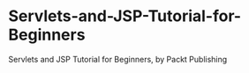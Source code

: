 


# Servlets-and-JSP-Tutorial-for-Beginners
Servlets and JSP Tutorial for Beginners, by Packt Publishing
